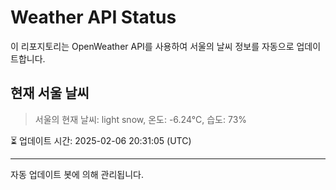 
# Weather API Status

이 리포지토리는 OpenWeather API를 사용하여 서울의 날씨 정보를 자동으로 업데이트합니다.

## 현재 서울 날씨
> 서울의 현재 날씨: light snow, 온도: -6.24°C, 습도: 73%

⏳ 업데이트 시간: 2025-02-06 20:31:05 (UTC)

---
자동 업데이트 봇에 의해 관리됩니다.
